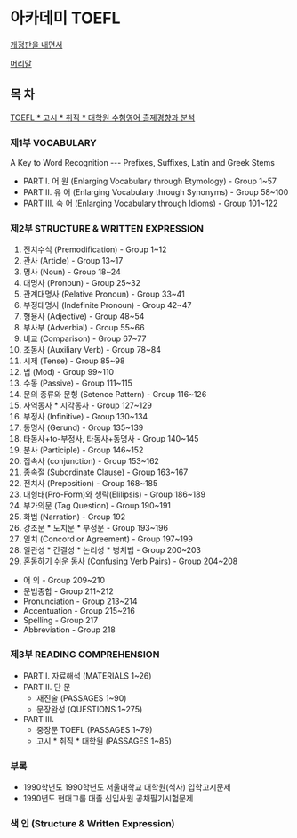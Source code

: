 # 아카데미 TOEFL

[개정판을 내면서](preface1990.md)

[머리말](preface1980.md)

## 목 차

[TOEFL * 고시 * 취직 * 대학원 수험영어 출제경향과 분석](anal1.md)


### 제1부 VOCABULARY

A Key to Word Recognition --- Prefixes, Suffixes, Latin and Greek Stems

* PART I. 어 원 (Enlarging Vocabulary through Etymology)	- Group 1~57
* PART II. 유 어 (Enlarging Vocabulary through Synonyms) 	- Group 58~100
* PART III. 숙 어 (Enlarging Vocabulary through Idioms)   	- Group 101~122

### 제2부 STRUCTURE & WRITTEN EXPRESSION

1. 전치수식	  	(Premodification)	- Group 1~12
2. 관사     		(Article) 		- Group 13~17
3. 명사     		(Noun) 			- Group 18~24
4. 대명사 		(Pronoun) 		- Group 25~32
5. 관계대명사 		(Relative Pronoun) 	- Group 33~41
6. 부정대명사 		(Indefinite Pronoun) 	- Group 42~47
7. 형용사 		(Adjective) 		- Group 48~54
8. 부사부 		(Adverbial) 		- Group 55~66
9. 비교 		(Comparison) 		- Group 67~77
10. 조동사 		(Auxiliary Verb) 	- Group 78~84
11. 시제 		(Tense)    		- Group 85~98
12. 법			(Mod)			- Group 99~110
13. 수동		(Passive)		- Group 111~115
14. 문의 종류와 문형	(Setence Pattern)	- Group 116~126
15. 사역동사 * 지각동사		 		- Group 127~129
16. 부정사     		(Infinitive)		- Group 130~134
17. 동명사           	(Gerund)       		- Group 135~139
18. 타동사+to-부정사, 타동사+동명사                - Group 140~145
19. 분사                 (Participle)		- Group 146~152
20. 접속사    		(conjunction)		- Group 153~162
21. 종속절 		(Subordinate Clause)	- Group 163~167
22. 전치사		(Preposition)		- Group 168~185
23. 대형태(Pro-Form)와 생략(Elilipsis)		- Group 186~189
24. 부가의문	        (Tag Question)		- Group 190~191
25. 화법 		(Narration) 		- Group 192
26. 강조문 * 도치문 * 부정문 			- Group 193~196
27. 일치 (Concord or Agreement)			- Group 197~199
28. 일관성 * 간결성 * 논리성 * 병치법		- Group 200~203
29. 혼동하기 쉬운 동사 (Confusing Verb Pairs)	- Group 204~208
* 어 의	     	       		       		- Group 209~210
* 문법종합					- Group 211~212
* Pronunciation					- Group 213~214
* Accentuation					- Group 215~216
* Spelling					- Group 217
* Abbreviation					- Group 218

### 제3부 READING COMPREHENSION
* PART I. 자료해석 (MATERIALS 1~26)
* PART II. 단 문 
  * 재진술 (PASSAGES 1~90)
  * 문장완성 (QUESTIONS 1~275)
* PART III.
  * 중장문 TOEFL (PASSAGES 1~79)
  * 고시 * 취직 * 대학원 (PASSAGES 1~85)

### 부록
* 1990학년도 1990학년도 서울대학교 대학원(석사) 입학고시문제
* 1990년도 현대그룹 대졸 신입사원 공채필기시험문제

### 색 인 (Structure & Written Expression)

